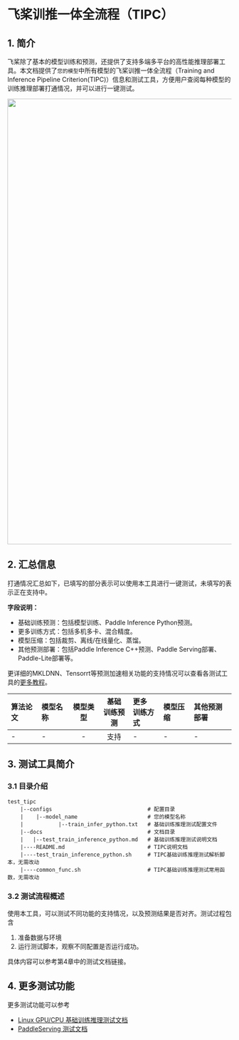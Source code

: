 
# 飞桨训推一体全流程（TIPC）

## 1. 简介

飞桨除了基本的模型训练和预测，还提供了支持多端多平台的高性能推理部署工具。本文档提供了`您的模型`中所有模型的飞桨训推一体全流程（Training and Inference Pipeline Criterion(TIPC)）信息和测试工具，方便用户查阅每种模型的训练推理部署打通情况，并可以进行一键测试。

<div align="center">
    <img src="docs/tipc_guide.png" width="1000">
</div>

## 2. 汇总信息

打通情况汇总如下，已填写的部分表示可以使用本工具进行一键测试，未填写的表示正在支持中。

**字段说明：**
- 基础训练预测：包括模型训练、Paddle Inference Python预测。
- 更多训练方式：包括多机多卡、混合精度。
- 模型压缩：包括裁剪、离线/在线量化、蒸馏。
- 其他预测部署：包括Paddle Inference C++预测、Paddle Serving部署、Paddle-Lite部署等。

更详细的MKLDNN、Tensorrt等预测加速相关功能的支持情况可以查看各测试工具的[更多教程](#more)。

| 算法论文 | 模型名称 | 模型类型 | 基础<br>训练预测 | 更多<br>训练方式 | 模型压缩 |  其他预测部署  |
| :--- | :--- |  :----:  | :--------: |  :----  |   :----  |   :----  |
| -     | - |  -  | 支持 | - | - | - |


## 3. 测试工具简介

### 3.1 目录介绍

```
test_tipc
    |--configs                              # 配置目录
    |    |--model_name                      # 您的模型名称
    |           |--train_infer_python.txt   # 基础训练推理测试配置文件
    |--docs                                 # 文档目录
    |   |--test_train_inference_python.md   # 基础训练推理测试说明文档
    |----README.md                          # TIPC说明文档
    |----test_train_inference_python.sh     # TIPC基础训练推理测试解析脚本，无需改动
    |----common_func.sh                     # TIPC基础训练推理测试常用函数，无需改动
```

### 3.2 测试流程概述

使用本工具，可以测试不同功能的支持情况，以及预测结果是否对齐。测试过程包含

1. 准备数据与环境
2. 运行测试脚本，观察不同配置是否运行成功。

具体内容可以参考第4章中的测试文档链接。

<a name="more"></a>

## 4. 更多测试功能

更多测试功能可以参考

* [Linux GPU/CPU 基础训练推理测试文档](docs/test_train_inference_python.md)
* [PaddleServing 测试文档](docs/test_serving.md)
